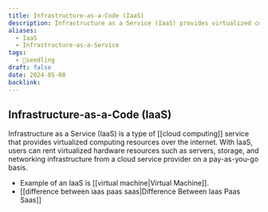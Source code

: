 ```yaml
---
title: Infrastructure-as-a-Code (IaaS)
description: Infrastructure as a Service (IaaS) provides virtualized computing resources over the internet, including servers, storage, and networking, allowing businesses to scale and manage IT infrastructure without physical hardware.
aliases:
  - IaaS
  - Infrastructure-as-a-Service
tags:
  - 🌱seedling
draft: false
date: 2024-05-08
backlink:
---
```


## Infrastructure-as-a-Code (IaaS)

Infrastructure as a Service (IaaS) is a type of [[cloud computing]] service that provides virtualized computing resources over the internet. With IaaS, users can rent virtualized hardware resources such as servers, storage, and networking infrastructure from a cloud service provider on a pay-as-you-go basis.

- Example of an IaaS is [[virtual machine|Virtual Machine]].
- [[difference between iaas paas saas|Difference Between Iaas Paas Saas]]
